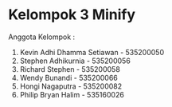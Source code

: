# Kelompok 3 Minify
Anggota Kelompok :
1. Kevin Adhi Dhamma Setiawan - 535200050
2. Stephen Adhikurnia - 535200056
3. Richard Stephen - 535200058
4. Wendy Bunandi - 535200066
5. Hongi Nagaputra - 535200082
6. Philip Bryan Halim - 535160026
